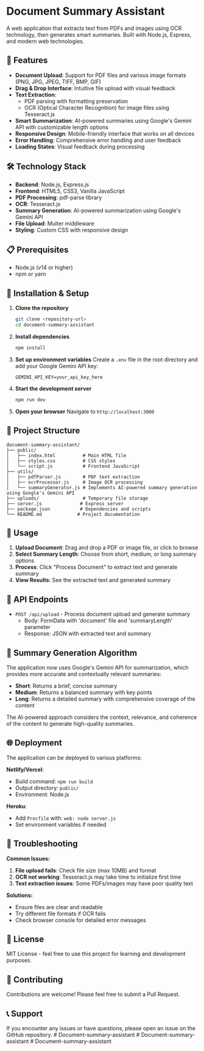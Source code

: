 # Document Summary Assistant

A web application that extracts text from PDFs and images using OCR technology, then generates smart summaries. Built with Node.js, Express, and modern web technologies.

## 🚀 Features

- **Document Upload**: Support for PDF files and various image formats (PNG, JPG, JPEG, TIFF, BMP, GIF)
- **Drag & Drop Interface**: Intuitive file upload with visual feedback
- **Text Extraction**: 
  - PDF parsing with formatting preservation
  - OCR (Optical Character Recognition) for image files using Tesseract.js
- **Smart Summarization**: AI-powered summaries using Google's Gemini API with customizable length options
- **Responsive Design**: Mobile-friendly interface that works on all devices
- **Error Handling**: Comprehensive error handling and user feedback
- **Loading States**: Visual feedback during processing

## 🛠️ Technology Stack

- **Backend**: Node.js, Express.js
- **Frontend**: HTML5, CSS3, Vanilla JavaScript
- **PDF Processing**: pdf-parse library
- **OCR**: Tesseract.js
- **Summary Generation**: AI-powered summarization using Google's Gemini API
- **File Upload**: Multer middleware
- **Styling**: Custom CSS with responsive design

## 📋 Prerequisites

- Node.js (v14 or higher)
- npm or yarn

## 🚀 Installation & Setup

1. **Clone the repository**
   ```bash
   git clone <repository-url>
   cd document-summary-assistant
   ```

2. **Install dependencies**
   ```bash
   npm install
   ```

3. **Set up environment variables**
   Create a `.env` file in the root directory and add your Google Gemini API key:
   ```
   GEMINI_API_KEY=your_api_key_here
   ```

4. **Start the development server**
   ```bash
   npm run dev
   ```

5. **Open your browser**
   Navigate to `http://localhost:3000`

## 📁 Project Structure

```
document-summary-assistant/
├── public/
│   ├── index.html          # Main HTML file
│   ├── styles.css          # CSS styles
│   └── script.js           # Frontend JavaScript
├── utils/
│   ├── pdfParser.js        # PDF text extraction
│   ├── ocrProcessor.js     # Image OCR processing
│   └── summaryGenerator.js # Implements AI-powered summary generation using Google's Gemini API
├── uploads/                # Temporary file storage
├── server.js              # Express server
├── package.json           # Dependencies and scripts
└── README.md             # Project documentation
```

## 🎯 Usage

1. **Upload Document**: Drag and drop a PDF or image file, or click to browse
2. **Select Summary Length**: Choose from short, medium, or long summary options
3. **Process**: Click "Process Document" to extract text and generate summary
4. **View Results**: See the extracted text and generated summary

## 🔧 API Endpoints

- `POST /api/upload` - Process document upload and generate summary
  - Body: FormData with 'document' file and 'summaryLength' parameter
  - Response: JSON with extracted text and summary

## 🎨 Summary Generation Algorithm

The application now uses Google's Gemini API for summarization, which provides more accurate and contextually relevant summaries:
- **Short**: Returns a brief, concise summary
- **Medium**: Returns a balanced summary with key points
- **Long**: Returns a detailed summary with comprehensive coverage of the content

The AI-powered approach considers the context, relevance, and coherence of the content to generate high-quality summaries.

## 🌐 Deployment

The application can be deployed to various platforms:

**Netlify/Vercel**: 
- Build command: `npm run build`
- Output directory: `public/`
- Environment: Node.js

**Heroku**:
- Add `Procfile` with: `web: node server.js`
- Set environment variables if needed

## 🐛 Troubleshooting

**Common Issues:**
1. **File upload fails**: Check file size (max 10MB) and format
2. **OCR not working**: Tesseract.js may take time to initialize first time
3. **Text extraction issues**: Some PDFs/images may have poor quality text

**Solutions:**
- Ensure files are clear and readable
- Try different file formats if OCR fails
- Check browser console for detailed error messages

## 📝 License

MIT License - feel free to use this project for learning and development purposes.

## 🤝 Contributing

Contributions are welcome! Please feel free to submit a Pull Request.

## 📞 Support

If you encounter any issues or have questions, please open an issue on the GitHub repository.
#   D o c u m e n t - s u m m a r y - a s s i s t a n t  
 #   D o c u m e n t - s u m m a r y - a s s i s t a n t  
 #   D o c u m e n t - s u m m a r y - a s s i s t a n t  
 
